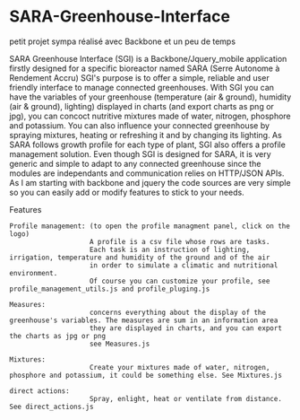 # SARA-Greenhouse-Interface
petit projet sympa réalisé avec Backbone et un peu de temps

SARA Greenhouse Interface (SGI) is a Backbone/Jquery_mobile application firstly designed for a specific bioreactor named SARA (Serre Autonome à Rendement Accru)
SGI's purpose is to offer a simple, reliable and user friendly interface to manage connected greenhouses. With SGI you can have the variables of your 
greenhouse (temperature (air & ground), humidity (air & ground), lighting) displayed in charts (and export charts as png or jpg), you can concoct nutritive mixtures made of water, 
nitrogen, phosphore and potassium. You can also influence your connected greenhouse by spraying mixtures, heating or refreshing it and by changing its lighting.
As SARA follows growth profile for each type of plant, SGI also offers a profile management solution. Even though SGI is designed for SARA, it is 
very generic and simple to adapt to any connected greenhouse since the modules are independants and communication relies on HTTP/JSON APIs. As I am starting 
with backbone and jquery the code sources are very simple so you can easily add or modify features to stick to your needs.


Features

	Profile management: (to open the profile managment panel, click on the logo)
						A profile is a csv file whose rows are tasks. 
						Each task is an instruction of lighting, irrigation, temperature and humidity of the ground and of the air
						in order to simulate a climatic and nutritional environment.
						Of course you can customize your profile, see profile_management_utils.js and profile_pluging.js
	
	Measures:
						concerns everything about the display of the greenhouse's variables. The measures are sum in an information area
						they are displayed in charts, and you can export the charts as jpg or png
						see Measures.js
						
	Mixtures:
						Create your mixtures made of water, nitrogen, phosphore and potassium, it could be something else. See Mixtures.js
						
	direct actions: 
						Spray, enlight, heat or ventilate from distance. See direct_actions.js
